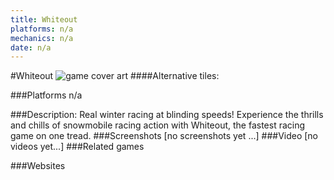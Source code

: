 ```yaml
---
title: Whiteout
platforms: n/a
mechanics: n/a
date: n/a
---
```

#Whiteout
![game cover art](//images.igdb.com/igdb/image/upload/t_cover_big/wsdk1iynhdyv3wltnzxx.jpg "Logo Title Text 1")
####Alternative tiles:

###Platforms
n/a

###Description:
Real winter racing at blinding speeds! Experience the thrills and chills of snowmobile racing action with Whiteout, the fastest racing game on one tread.
###Screenshots
[no screenshots yet ...]
###Video
[no videos yet...]
###Related games

###Websites

